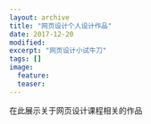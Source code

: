 ```yaml
---
layout: archive
title: "网页设计个人设计作品"
date: 2017-12-20
modified:
excerpt: "网页设计小试牛刀"
tags: []
image: 
  feature: 
  teaser:
---
```


在此展示关于网页设计课程相关的作品